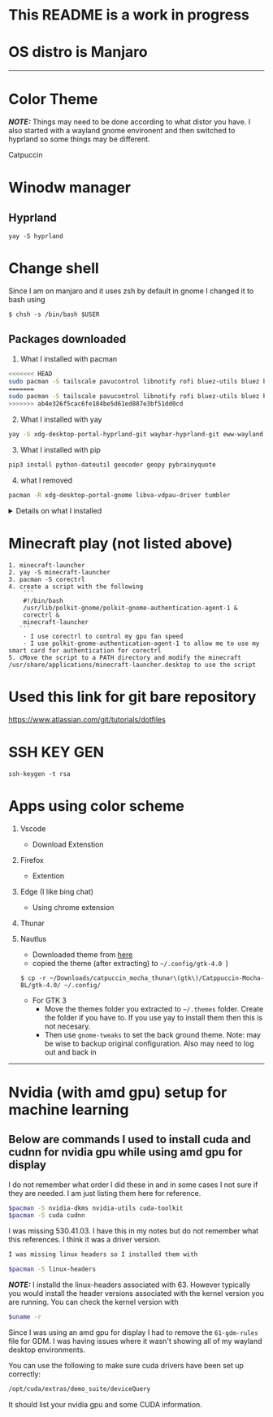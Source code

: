 # This README is a work in progress 

# OS distro is Manjaro 

_____________________________________________________________
# Color Theme
**_NOTE:_** Things may need to be done according to  what distor you have. I also started with a wayland gnome environent and then switched to hyprland so some things may be different.

Catpuccin
# Winodw manager
## Hyprland
`yay -S hyprland`

# Change shell
Since I am on manjaro and it uses zsh by default in gnome I changed it to bash using
~~~
$ chsh -s /bin/bash $USER
~~~


## Packages downloaded
1. What I installed with pacman
```bash
<<<<<<< HEAD
sudo pacman -S tailscale pavucontrol libnotify rofi bluez-utils bluez blueman python-pip swaybg bc sddm qt5-graphicaleffects qt5-svg qt5-quickcontrols2 slurp jq thunar thunar-archive-plugin ccid opensc pkgconf
=======
sudo pacman -S tailscale pavucontrol libnotify rofi bluez-utils bluez blueman python-pip swaybg bc sddm qt5-graphicaleffects qt5-svg qt5-quickcontrols2 slurp jq thunar thunar-archive-plugin kitty
>>>>>>> ab4e326f5cac6fe184be5d61ed887e3bf51dd0cd
```
2. What I installed with yay
```bash
yay -S xdg-desktop-portal-hyprland-git waybar-hyprland-git eww-wayland wlsunset ttf-ubuntu-nerd spicetify-themes-git catppuccin-gtk-theme-mocha catppuccin-gtk-theme-macchiato catppuccin-gtk-theme-frappe catppuccin-gtk-theme-latte icat sddm-thme-corners-git swaylock swayidle grim
```
3. What I installed with pip
```bash 
pip3 install python-dateutil geocoder geopy pybrainyquote
```
4. what I removed
```bash 
pacman -R xdg-desktop-portal-gnome libva-vdpau-driver tumbler
```
<details>
<summary> Details on what I installed </summary>

1. yay -S xdg-desktop-portal-hyprland-git
2. yay -S waybar-hyprland-git
    - what I installed to get waybar to work properly on hyprland
3. sudo pacman -S tailscale
    - additional sign in required with `sudo systemctl start tailscaled `
    - to use tailescale in way bar sqript you need jq `sudo pacman -S jq`
4. sudo pacman -S pavucontrol
    - for volume control
5. sudo pacman -S libnotify
    - to use notify-send
    - to test notifications
6. yay -S eww-wayland
 - for eww widgets
7. sudo pacman -S rofi
8. sudo pacman -S bluez-utils
9. sudo pacman -S bluez
10. sudo pacman -S blueman
    - the above three are for bluetooth
11. yay -S wlsunset
    - for night light
12. sudo pacman -S python-pip
13. sudo yay -S ttf-ubuntu-nerd
    - installed fonts and icons
14. sudo pacman -S swaybg
    - for background image
15. pip3 install python-dateutil
16. pip3 install geocoder
17. pip3 install geopy
    - the above three for weather widget

18. spicetify-cli
19. yay -S spicetify-themes-git
    - for spotify theme
    - Before applying Spicetify, you need to gain write permission on Spotify files, by running command:
        ```
        sudo chmod a+wr /opt/spotify
        sudo chmod a+wr /opt/spotify/Apps -R
        ```
    - Then, run command to apply the new theme:
        ```
        cd "$(dirname "$(spicetify -c)")/Themes/Dribbblish"
        spicetify config current_theme Dribbblish color_scheme base
        spicetify config inject_css 1 replace_colors 1 overwrite_assets inject_theme_js 1
        spicetify apply
        ```
20. sudo pacman -S bc
    - needed for the spotify bar widget to work

    - enable spotifyd service
        ```
        $ systemctl --user enable spotifyd.service
        ```
23. yay -S icat   (for viewing imagies in terminal)
24. yay -S catppuccin-gtk-theme-mocha catppuccin-gtk-theme-macchiato catppuccin-gtk-theme-frappe catppuccin-gtk-theme-latte
    - catpuccin for gtk theme
25. pip install shell-gpt==0.9.0
    - I had to modify my path in order for this to work by adding ~/.local/bin to my path
    - this is for my eww chat gpt widget
26. pacman -Syu sddm qt5-graphicaleffects qt5-svg qt5-quickcontrols2 
27. yay -S sddm-thme-corners-git
    - this is for the sddm theme
    - mkdir /etc/sddm.conf.d
    - cp /usr/lib/sddm/sddm.conf.d/default.conf /etc/sddm.conf.d/
28. pip3 install pybrainyquote
- for the quote widget
29. yay -S swaylock
30. yay l-S swayidle

31. sudo -S grim
32. pacman -S slurp 
    - the above two are for screen shots
    - used with grim to select region for screen shots.
33. pacman -R xdg-desktop-portal-gnome
- remove this package for hyprland
34. pacman -R libva-vdpau-driver
- remove this package for manjaro if I want to run OBS
35. 1. sudo Pacman -S thunar tumbler
    - install thunar
    - changing terminal to kitty
        Went the the edit section => Configure custom Actions => Edit the "open Terminal here" action command from `exo-open --working-directory %f --launch TerminalEmulator` to `kitty --working-directory %f`
    - install extract archive for thunar
        `
        sudo pacman -S thunar-archive-plugin`
    - I also use Nautilus as an alternative file manager
    - tumbler is used a plugin to view picture thumbnails in thunar
<<<<<<< HEAD
36. sudo pacman -S ccid opensc
    - for smart card reader CAC auth
37. sudo pacman -S pkgconf
    - for installing allot of the AUR packages
=======
36. sudo pacman -S kitty
- terminal of choice
>>>>>>> ab4e326f5cac6fe184be5d61ed887e3bf51dd0cd
</details>

# Minecraft play (not listed above)
    1. minecraft-launcher
    2. yay -S minecraft-launcher
    3. pacman -S corectrl
    4. create a script with the following
        ```
        #!/bin/bash
        /usr/lib/polkit-gnome/polkit-gnome-authentication-agent-1 &
        corectrl &
        minecraft-launcher
       ```
        - I use corectrl to control my gpu fan speed
        - I use polkit-gnome-authentication-agent-1 to allow me to use my smart card for authentication for corectrl
    5. cMove the script to a PATH directory and modify the minecraft /usr/share/applications/minecraft-launcher.desktop to use the script
        
# Used this link for git bare repository
https://www.atlassian.com/git/tutorials/dotfiles

# SSH KEY GEN
`ssh-keygen -t rsa`

# Apps using color scheme
1. Vscode
    - Download Extenstion
2. Firefox
    - Extention
3. Edge (I like bing chat)
    - Using chrome extension
4. Thunar

5. Nautlus
    - Downloaded theme from [here](!https://www.xfce-look.org/p/1715554/)
    - copied the theme (after extracting) to `~/.config/gtk-4.0 `)
    ~~~
    $ cp -r ~/Downloads/catpuccin_mocha_thunar\(gtk\)/Catppuccin-Mocha-BL/gtk-4.0/ ~/.config/
    ~~~
    - For GTK 3 
        - Move the themes folder you extracted to `~/.themes` folder. Create the folder if you have to. If you use yay to install them then this is not necesary.
        - Then use `gnome-tweaks` to set the back ground theme.
    Note: may be wise to backup original configuration. Also may need to log out and back in

_____________________________________________________________
# Nvidia (with amd gpu) setup for machine learning
## Below are commands I used to install cuda and cudnn for nvidia gpu while using amd gpu for display
I do not remember what order I did these in and in some cases I not sure if they are needed. I am just listing them here for reference.
```bash
$pacman -S nvidia-dkms nvidia-utils cuda-toolkit 
$pacman -S cuda cudnn
```
I was missing 530.41.03. I have this in my notes but do not remember what this references. I think it was a driver version.
```bash
I was missing linux headers so I installed them with
```
```bash
$pacman -S linux-headers
```
**_NOTE:_** I installd the linux-headers associated with 63. However typically you would install the header versions associated with the kernel version you are running. 
You can check the kernel version with
```bash 
$uname -r
```
Since I was using an amd gpu for display I had to remove the `61-gdm-rules` file for GDM. I was having issues where it wasn't showing all of my wayland desktop environments.

You can use the following to make sure cuda drivers have been set up correctly:
```bash
/opt/cuda/extras/demo_suite/deviceQuery
```
It should list your nvidia gpu and some CUDA information.
